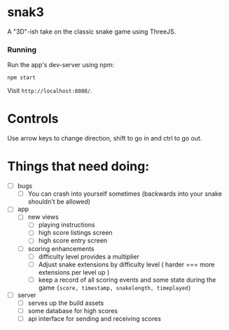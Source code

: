 # snak3 #

A "3D"-ish take on the classic snake game using ThreeJS.

### Running ###

Run the app's dev-server using npm:

`npm start`

Visit `http://localhost:8080/`.

# Controls

Use arrow keys to change direction, shift to go in and ctrl to go out.

# Things that need doing: #

- [ ] bugs
  - [ ] You can crash into yourself sometimes (backwards into your snake shouldn't be allowed)
- [ ] app
  - [ ] new views
    - [ ] playing instructions
    - [ ] high score listings screen
    - [ ] high score entry screen
  - [ ] scoring enhancements
  	- [ ] difficulty level provides a multiplier
    - [ ] Adjust snake extensions by difficulty level ( harder === more extensions per level up )
    - [ ] keep a record of all scoring events and some state during the game `{score, timestamp, snakelength, timeplayed}`
- [ ] server
  - [ ] serves up the build assets
  - [ ] some database for high scores
  - [ ] api interface for sending and receiving scores
